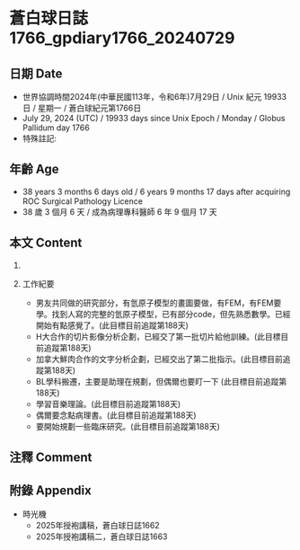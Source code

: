 [_metadata_:encoding]: - "utf-8"
[_metadata_:language]: - "zh-Hant-TW"
[_metadata_:fileformat]: - "markdown"
[_metadata_:MIME_type]: - "text/plain"
[_metadata_:markdown_version]: - "commonmark version 0.30"
[_metadata_:markdown_spec]: - "https://spec.commonmark.org/0.30/"

# 蒼白球日誌1766_gpdiary1766_20240729 #

## 日期 Date ##

* 世界協調時間2024年(中華民國113年，令和6年)7月29日 / Unix 紀元 19933 日 / 星期一 / 蒼白球紀元第1766日
* July 29, 2024 (UTC) / 19933 days since Unix Epoch / Monday / Globus Pallidum day 1766
* 特殊註記:

## 年齡 Age ##

* 38 years 3 months 6 days old / 6 years 9 months 17 days after acquiring ROC Surgical Pathology Licence
* 38 歲 3 個月 6 天 / 成為病理專科醫師 6 年 9 個月 17 天

## 本文 Content ##

1. 

2. 工作紀要

    - 男友共同做的研究部分，有氫原子模型的畫圖要做，有FEM，有FEM要學。找到人寫的完整的氫原子模型，已有部分code，但先熟悉數學。已經開始有點感覺了。(此目標目前追蹤第188天)
    - H大合作的切片影像分析企劃，已經交了第一批切片給他訓練。(此目標目前追蹤第188天)
    - 加拿大鮮肉合作的文字分析企劃，已經交出了第二批指示。(此目標目前追蹤第188天)
    - BL學科搬遷，主要是助理在規劃，但偶爾也要盯一下 (此目標目前追蹤第188天)
    - 學習音樂理論。(此目標目前追蹤第188天)
    - 偶爾要念點病理書。(此目標目前追蹤第188天)
    - 要開始規劃一些臨床研究。(此目標目前追蹤第188天)

## 注釋 Comment ##


## 附錄 Appendix ##

* 時光機
    - 2025年授袍講稿，蒼白球日誌1662
    - 2025年授袍講稿二，蒼白球日誌1663
